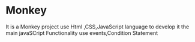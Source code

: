 # Monkey 
It is a Monkey project   use Html ,CSS,JavaScript language to develop it the main javaSCript Functionality use events,Condition Statement
